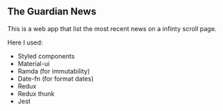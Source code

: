 ## The Guardian News

This is a web app that list the most recent news on a infinty scroll page.

Here I used:
* Styled components
* Material-ui
* Ramda (for immutability)
* Date-fn (for format dates)
* Redux
* Redux thunk
* Jest